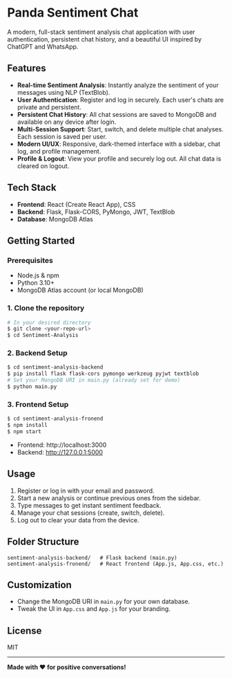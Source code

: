 # Panda Sentiment Chat

A modern, full-stack sentiment analysis chat application with user authentication, persistent chat history, and a beautiful UI inspired by ChatGPT and WhatsApp.

## Features

- **Real-time Sentiment Analysis**: Instantly analyze the sentiment of your messages using NLP (TextBlob).
- **User Authentication**: Register and log in securely. Each user's chats are private and persistent.
- **Persistent Chat History**: All chat sessions are saved to MongoDB and available on any device after login.
- **Multi-Session Support**: Start, switch, and delete multiple chat analyses. Each session is saved per user.
- **Modern UI/UX**: Responsive, dark-themed interface with a sidebar, chat log, and profile management.
- **Profile & Logout**: View your profile and securely log out. All chat data is cleared on logout.

## Tech Stack

- **Frontend**: React (Create React App), CSS
- **Backend**: Flask, Flask-CORS, PyMongo, JWT, TextBlob
- **Database**: MongoDB Atlas

## Getting Started

### Prerequisites
- Node.js & npm
- Python 3.10+
- MongoDB Atlas account (or local MongoDB)

### 1. Clone the repository
```bash
# In your desired directory
$ git clone <your-repo-url>
$ cd Sentiment-Analysis
```

### 2. Backend Setup
```bash
$ cd sentiment-analysis-backend
$ pip install flask flask-cors pymongo werkzeug pyjwt textblob
# Set your MongoDB URI in main.py (already set for demo)
$ python main.py
```

### 3. Frontend Setup
```bash
$ cd sentiment-analysis-fronend
$ npm install
$ npm start
```

- Frontend: http://localhost:3000
- Backend: http://127.0.0.1:5000

## Usage
1. Register or log in with your email and password.
2. Start a new analysis or continue previous ones from the sidebar.
3. Type messages to get instant sentiment feedback.
4. Manage your chat sessions (create, switch, delete).
5. Log out to clear your data from the device.

## Folder Structure
```
sentiment-analysis-backend/   # Flask backend (main.py)
sentiment-analysis-fronend/   # React frontend (App.js, App.css, etc.)
```

## Customization
- Change the MongoDB URI in `main.py` for your own database.
- Tweak the UI in `App.css` and `App.js` for your branding.

## License
MIT

---

**Made with ❤️ for positive conversations!**
